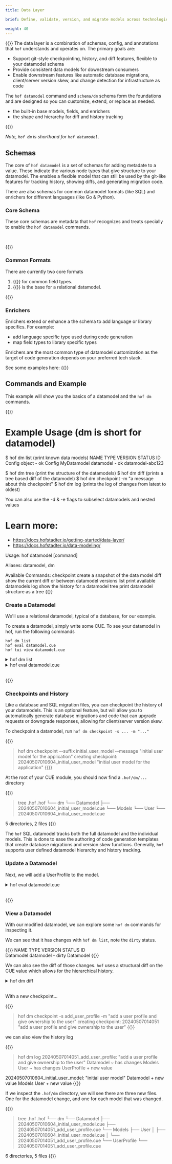 ```yaml
---
title: Data Layer

brief: Define, validate, version, and migrate models across technologies

weight: 40
---
```


{{<lead>}}
The data layer is a combination of schemas, config, and annotations
that `hof` understands and operates on. The primary goals are:

- Support git-style checkpointing, history, and diff features, flexible to your datamodel schema
- Provide consistent data models for downstream consumers
- Enable downstream features like automatic database migrations, client/server version skew, and change detection for infrastructure as code

The `hof datamodel` command and `schema/dm` schema form the foundations and 
are designed so you can customize, extend, or replace as needed.

- the built-in base models, fields, and enrichers
- the shape and hierarchy for diff and history tracking

{{</lead>}}

_Note, `hof dm` is shorthand for `hof datamodel`_.

## Schemas

The core of `hof datamodel` is a set of schemas for adding metadate to a value.
These indicate the various node types that give structure to your datamodel.
The enables a flexible model that can still be used by the git-like
features for tracking history, showing diffs, and generating migration code.

There are also schemas for common datamodel formats (like SQL)
and enrichers for different languages (like Go & Python).

### Core Schema

These core schemas are metadata that `hof` recognizes and treats specially
to enable the `hof datamodel` commands.

<br>

{{<codePane file="code/hof-schemas/dm/dm.html" title="Datamodel Schemas">}}


### Common Formats

There are currently two core formats

1. {{<hof-gh-link path="schema/dm/fields/common.cue" >}} for common field types.
1. {{<hof-gh-link path="schema/dm/sql" >}} is the base for a relational datamodel.

{{<codePane file="code/hof-schemas/dm/fields/common.html" title="Common Field Schema">}}

### Enrichers

Enrichers extend or enhance a the schema to add language or library specifics.
For example:

- add language specific type used during code generation
- map field types to library specific types

Enrichers are the most common type of datamodel customization
as the target of code generation depends on your preferred tech stack.

See some examples here: {{<hof-gh-link path="schema/dm/enrichers">}}


## Commands and Example

This example will show you the basics of a datamodel
and the `hof dm` commands.

{{<codeInner lang="sh" title="hof dm -h (snippet)">}}
# Example Usage   (dm is short for datamodel)

  $ hof dm list   (print known data models)
  NAME         TYPE       VERSION  STATUS  ID
  Config       object     -        ok      Config
  MyDatamodel  datamodel  -        ok      datamodel-abc123

  $ hof dm tree   (print the structure of the datamodels)
  $ hof dm diff   (prints a tree based diff of the datamodel)
  $ hof dm checkpoint -m "a message about this checkpoint"
  $ hof dm log    (prints the log of changes from latest to oldest)

  You can also use the -d & -e flags to subselect datamodels and nested values

# Learn more:
  - https://docs.hofstadter.io/getting-started/data-layer/
  - https://docs.hofstadter.io/data-modeling/

Usage:
  hof datamodel [command]

Aliases:
  datamodel, dm

Available Commands:
  checkpoint  create a snapshot of the data model
  diff        show the current diff or between datamodel versions
  list        print available datamodels
  log         show the history for a datamodel
  tree        print datamodel structure as a tree
{{</codeInner>}}


### Create a Datamodel

We'll use a relational datamodel, typical of a database, for our example.

To create a datamodel, simply write some CUE. 
To see your datamodel in hof, run the following commands

```text
hof dm list
hof eval datamodel.cue
hof tui view datamodel.cue
```

<details>
<summary>
hof dm list
</summary>
{{<codeInner>}}
NAME       TYPE       VERSION  STATUS      ID        
Datamodel  datamodel  -        no-history  Datamodel
{{</codeInner>}}
</details>

<details>
<summary>
hof eval datamodel.cue
</summary>
{{<codePane file="code/getting-started/data-layer/create/hof-eval.html" >}}
</details>
<br>

{{<codePane title="datamodel.cue" file="code/getting-started/data-layer/create/datamodel.html" >}}


### Checkpoints and History

Like a database and SQL migration files, you can checkpoint the history of your datamodels.
This is an optional feature, but will allow you to automatically generate database migrations
and code that can upgrade requests or downgrade responses, allowing for client/server version skew.

To checkpoint a datamodel, run `hof dm checkpoint -s ... -m "..."`


{{<codeInner>}}
> hof dm checkpoint --suffix initial_user_model --message "initial user model for the application"
creating checkpoint: 20240507010604_initial_user_model "initial user model for the application"
{{</codeInner>}}

At the root of your CUE module, you should now find a `.hof/dm/...` directory

{{<codeInner>}}
> tree .hof 
.hof
└── dm
    └── Datamodel
        ├── 20240507010604_initial_user_model.cue
        └── Models
            └── User
                └── 20240507010604_initial_user_model.cue

5 directories, 2 files
{{</codeInner>}}

The `hof` SQL datamodel tracks both the full datamodel and the individual models.
This is done to ease the authoring of code generation templates that create
database migrations and version skew functions.
Generally, `hof` supports user defined datamodel hierarchy and history tracking.


### Update a Datamodel

Next, we will add a UserProfile to the model.

<details>
<summary>
hof eval datamodel.cue
</summary>
{{<codePane file="code/getting-started/data-layer/update/hof-eval.html" >}}
</details>
<br>

{{<codePane title="datamodel.cue" file="code/getting-started/data-layer/update/datamodel.html" >}}

### View a Datamodel

With our modified datamodel, we can explore some `hof dm` commands for inspecting it.

We can see that it has changes with `hof dm list`, note the `dirty` status.

{{<codeInner title="hof dm list">}}
NAME       TYPE       VERSION  STATUS  ID        
Datamodel  datamodel  -        dirty   Datamodel
{{</codeInner>}}

We can also see the diff of those changes.
`hof` uses a structural diff on the CUE value
which allows for the hierarchical history.

<details>
<summary>
hof dm diff
</summary>
{{<codePane file="code/getting-started/data-layer/update/hof-diff.html" >}}
</details>
<br>

With a new checkpoint...

{{<codeInner title="hof dm checkpoint...">}}
> hof dm checkpoint -s add_user_profile -m "add a user profile and give ownership to the user"
creating checkpoint: 20240507014051 "add a user profile and give ownership to the user"
{{</codeInner>}}

we can also view the history log

{{<codeInner>}}
> hof dm log
20240507014051_add_user_profile: "add a user profile and give ownership to the user"
  Datamodel         ~ has changes
    Models
      User          ~ has changes
      UserProfile   + new value

20240507010604_initial_user_model: "initial user model"
  Datamodel         + new value
    Models
      User          + new value
{{</codeInner>}}


If we inspect the `.hof/dm` directory, we will see there are three new files.
One for the datamodel change, and one for each model that was changed.

{{<codeInner>}}
> tree .hof
.hof
└── dm
    └── Datamodel
        ├── 20240507010604_initial_user_model.cue
        ├── 20240507014051_add_user_profile.cue
        └── Models
            ├── User
            │   ├── 20240507010604_initial_user_model.cue
            │   └── 20240507014051_add_user_profile.cue
            └── UserProfile
                └── 20240507014051_add_user_profile.cue

6 directories, 5 files
{{</codeInner>}}
